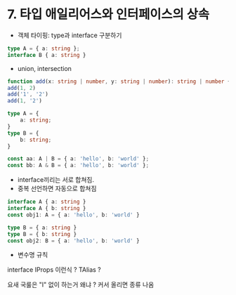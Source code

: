 # 7. 타입 애일리어스와 인터페이스의 상속

* 객체 타이핑: type과 interface 구분하기

```typescript
type A = { a: string };
interface B { a: string }
```

* union, intersection

```typescript
function add(x: string | number, y: string | number): string | number { return x + y }
add(1, 2)
add('1', '2')
add(1, '2')

type A = {
    a: string;
}
type B = {
    b: string;
}

const aa: A | B = { a: 'hello', b: 'world' };
const bb: A & B = { a: 'hello', b: 'world' };
```

* interface끼리는 서로 합쳐짐.
* 중복 선언하면 자동으로 합쳐짐

```typescript
interface A { a: string }
interface A { b: string }
const obj1: A = { a: 'hello', b: 'world' }

type B = { a: string }
type B = { b: string }
const obj2: B = { a: 'hello', b: 'world' }
```

* 변수명 규칙

interface IProps 이런식 ? TAlias ?

요새 국룰은 "I" 없이 하는거 왜냐 ? 커서 올리면 종류 나옴

